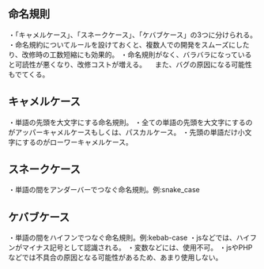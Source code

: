 ## 命名規則
・「キャメルケース」、「スネークケース」、「ケバブケース」の3つに分けられる。
・命名規約についてルールを設けておくと、複数人での開発をスムーズにしたり、改修時の工数短縮にも効果的。
・命名規則がなく、バラバラになっていると可読性が悪くなり、改修コストが増える。
　また、バグの原因になる可能性もでてくる。

## キャメルケース
・単語の先頭を大文字にする命名規則。
・全ての単語の先頭を大文字にするのがアッパーキャメルケースもしくは、パスカルケース。
・先頭の単語だけ小文字にするのがローワーキャメルケース。

## スネークケース
・単語の間をアンダーバーでつなぐ命名規則。例:snake_case

## ケバブケース
・単語の間をハイフンでつなぐ命名規則。例:kebab-case
・jsなどでは、ハイフンがマイナス記号として認識される。
・変数などには、使用不可。
・jsやPHPなどでは不具合の原因となる可能性があるため、あまり使用しない。